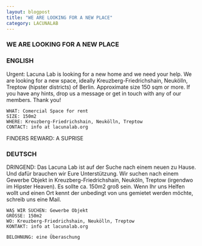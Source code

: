 ```yaml
---
layout: blogpost
title: "WE ARE LOOKING FOR A NEW PLACE"
category: LACUNALAB
---
```


### WE ARE LOOKING FOR A NEW PLACE

### ENGLISH
Urgent: Lacuna Lab is looking for a new home and we need your help. We are looking for a new space, 
ideally Kreuzberg-Friedrichshain, Neukölln, Treptow (hipster districts) of Berlin. Approximate size 150 sqm or more. 
If you have any hints, drop us a message or get in touch with any of our members. Thank you!
			
    WHAT: Comercial Space for rent
    SIZE: 150m2
    WHERE: Kreuzberg-Friedrichshain, Neukölln, Treptow
    CONTACT: info at lacunalab.org


  FINDERS REWARD: A SUPRISE

### DEUTSCH
DRINGEND: Das Lacuna Lab ist auf der Suche nach einem neuen zu Hause. Und dafür brauchen wir Eure Unterstützung. 
Wir suchen nach einem Gewerbe Objekt in Kreuzberg-Friedrichshain, Neuköln, Treptow (irgendwo im Hipster Heaven). 
Es sollte ca. 150m2 groß sein. Wenn Ihr uns Helfen wollt und einen Ort kennt der unbedingt von uns gemietet werden möchte, 
schreib uns eine Mail.

    WAS WIR SUCHEN: Gewerbe Objekt  
    GRÖSSE: 150m2
    WO: Kreuzberg-Friedrichshain, Neukölln, Treptow
    KONTAKT: info at lacunalab.org

    BELOHNUNG: eine Überaschung

			
